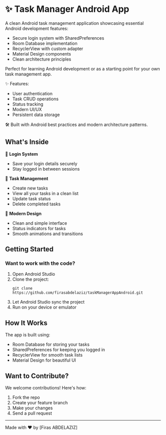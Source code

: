 # ✨ Task Manager Android App

A clean Android task management application showcasing essential Android development features:
- Secure login system with SharedPreferences
- Room Database implementation
- RecyclerView with custom adapter
- Material Design components
- Clean architecture principles

Perfect for learning Android development or as a starting point for your own task management app.

✨ Features:
- User authentication
- Task CRUD operations
- Status tracking
- Modern UI/UX
- Persistent data storage

🛠 Built with Android best practices and modern architecture patterns.

## What's Inside

📱 **Login System**
- Save your login details securely
- Stay logged in between sessions

📝 **Task Management**
- Create new tasks
- View all your tasks in a clean list
- Update task status
- Delete completed tasks

🎨 **Modern Design**
- Clean and simple interface
- Status indicators for tasks
- Smooth animations and transitions

## Getting Started


### Want to work with the code?
1. Open Android Studio
2. Clone the project:
   ```
   git clone https://github.com/firasabdelaziz/taskManagerAppAndroid.git
   ```
3. Let Android Studio sync the project
4. Run on your device or emulator

## How It Works

The app is built using:
- Room Database for storing your tasks
- SharedPreferences for keeping you logged in
- RecyclerView for smooth task lists
- Material Design for beautiful UI



## Want to Contribute?

We welcome contributions! Here's how:
1. Fork the repo
2. Create your feature branch
3. Make your changes
4. Send a pull request


---
Made with ❤️ by [Firas ABDELAZIZ]